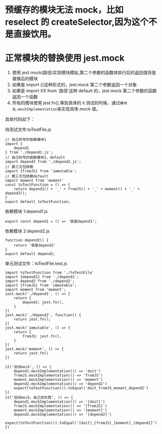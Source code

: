 # 预缓存的模块无法 mock，比如 reselect 的 createSelector,因为这个不是直接饮用。

# 正常模块的替换使用 jest.mock

1. 使用 jest.mock(路径)实现模块模拟,第二个参数的函数体执行后的返回值将是替换后的模块
2. 如果是 import {}这种形式的，jest.mock 第二个参数返回一个对象
3. 如果是 import XX from '路径'这种 default 的，jest.mock 第二个参数的函数返回一个函数
4. 所有的模块使用 jest.fn(),等到具体的 it 测试的时候，通过`模块名.mockImplementation`来实现具体 mock 值。

具体代码如下：

待测试文件:toTestFile.js

    // 自己的写的依赖模块1
    import {
        depend1
    } from './depend1.js';
    // 自己的写的依赖模块2，default
    import depend2 from './depend2.js';
    // 第三方包依赖
    import {fromJS} from 'immutable';
    // 第三方包依赖default
    import moment from 'moment'
    const toTestFunction = () => {
        return depend1() + '_' + fromJS() + '_' + moment() + '_' + depend2();
    }
    export default toTestFunction;

依赖模块 1:depend1.js

    export const depend1 = () => '我是depend1';

依赖模块 2:depend2.js

    function depend2() {
        return '我是depend2'
    }
    export default depend2;

单元测试文件：toTestFile.test.js

    import toTestFunction from './toTestFile'
    import {depend1} from './depend1';
    import depend2 from './depend2';
    import {fromJS} from 'immutable';
    import moment from 'moment';
    jest.mock('./depend1', () => {
        return {
            depend1: jest.fn(),
        }
    })
    jest.mock('./depend2', function() {
        return jest.fn();
    })
    jest.mock('immutable', () => {
        return {
            fromJS: jest.fn(),
        }
    })
    jest.mock('moment', () => {
        return jest.fn()
    })

    it('测试mock', () => {
        depend1.mockImplementation(() => 'doit')
        fromJS.mockImplementation(() => 'fromJS')
        moment.mockImplementation(() => 'moment')
        depend2.mockImplementation(() => 'depend2')
        expect(toTestFunction()).toEqual('doit_fromJS_moment_depend2')
    })
    it('测试mock，自己加东西', () => {
        depend1.mockImplementation(() => '[doit]')
        fromJS.mockImplementation(() => '[fromJS]')
        moment.mockImplementation(() => '[moment]')
        depend2.mockImplementation(() => '[depend2]')
        expect(toTestFunction()).toEqual('[doit]_[fromJS]_[moment]_[depend2]')
    })
